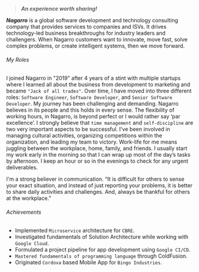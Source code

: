 <!-- About Organization -->
> ***An experience worth sharing!***

***Nagarro*** is a global software development and technology consulting company that provides services to companies and ISVs. It drives technology-led business breakthroughs for industry leaders and challengers. When Nagarro customers want to innovate, move fast, solve complex problems, or create intelligent systems, then we move forward.
<!-- End About Organization -->

<!-- Key Roles -->
<!-- ExperienceKey -->
###### My Roles
<!-- ResumeKey -->
I joined Nagarro in "2019" after 4 years of a stint with multiple startups where I learned all about the business from development to marketing and became `"Jack of all trades"`. Over time, I have moved into three different roles: `Software Engineer`, `Software Developer`, and `Senior Software Developer`. My journey has been challenging and demanding. Nagarro believes in its people and this holds in every sense. The flexibility of working hours, in Nagarro, is beyond perfect or I would rather say ‘par excellence’. I strongly believe that `time management` and `self-discipline` are two very important aspects to be successful. I've been involved in managing cultural activities, organizing competitions within the organization, and leading my team to victory. Work-life for me means juggling between the workplace, home, family, and friends. I usually start my work early in the morning so that I can wrap up most of the day’s tasks by afternoon. I keep an hour or so in the evenings to check for any urgent deliverables.

I'm a strong believer in communication. “It is difficult for others to sense your exact situation, and instead of just reporting your problems, it is better to share daily activities and challenges. And, always be thankful for others at the workplace.”
<!-- EndResumeKey -->
<!-- EndExperienceKey -->
<!-- End Key Roles -->

<!-- Key Achievements -->
###### Achievements
<!-- CVKey -->
- Implemented `Microservice` architecture for `CBRE`.
- Investigated fundamentals of Solution Architecture while working with `Google Cloud`.
- Formulated a project pipeline for app development using `Google CI/CD`.
- `Mastered fundamentals of programming language` through ColdFusion.
- Originated `Cordova` based Mobile App for `Bingo Industries`.
<!-- EndCVKey -->
<!-- End Achievements -->